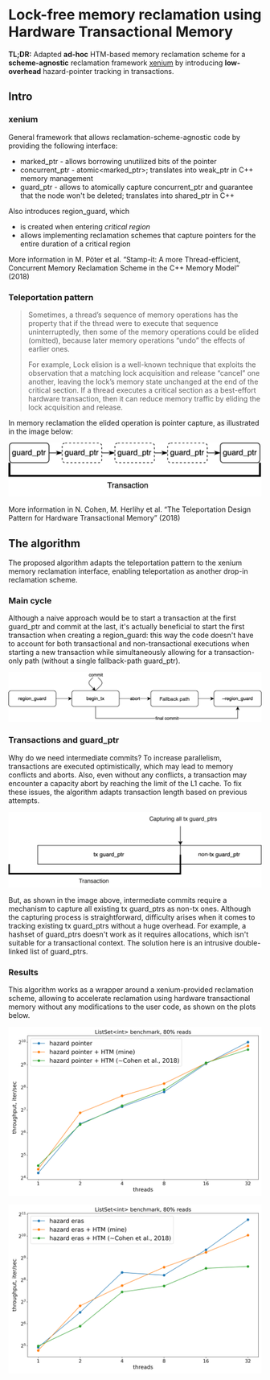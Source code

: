 # Lock-free memory reclamation using Hardware Transactional Memory

**TL;DR:** Adapted **ad-hoc** HTM-based memory reclamation scheme for a **scheme-agnostic** reclamation framework [xenium](https://github.com/mpoeter/xenium) by introducing **low-overhead** hazard-pointer tracking in transactions.

## Intro

### xenium

General framework that allows reclamation-scheme-agnostic code by providing the following interface:

- marked\_ptr - allows borrowing unutilized bits of the pointer
- concurrent\_ptr - atomic\<marked\_ptr\>; translates into weak\_ptr in C++ memory management
- guard\_ptr - allows to atomically capture concurrent\_ptr and guarantee that the node won't be deleted; translates into shared\_ptr in C++

Also introduces region\_guard, which

- is created when entering *critical region* 
- allows implementing reclamation schemes that capture pointers for the entire duration of a critical region

More information in M. Pöter et al. “Stamp-it: A more Thread-efficient, Concurrent Memory Reclamation Scheme in the C++ Memory Model” (2018)

### Teleportation pattern

> Sometimes, a thread’s sequence of memory operations has the property that if the thread were to execute that sequence uninterruptedly, then some of the memory operations could be elided (omitted), because later memory operations “undo” the effects of earlier ones.
> 
> For example, Lock elision is a well-known technique that exploits the observation that a matching lock acquisition and release “cancel” one another, leaving the lock’s memory state unchanged at the end of the critical section. If a thread executes a critical section as a best-effort hardware transaction, then it can reduce memory traffic by eliding the lock acquisition and release.

In memory reclamation the elided operation is pointer capture, as illustrated in the image below:

![](pics/teleportation.png)

More information in N. Cohen, M. Herlihy et al. “The Teleportation Design Pattern for Hardware Transactional Memory” (2018)

## The algorithm

The proposed algorithm adapts the teleportation pattern to the xenium memory reclamation interface, enabling teleportation as another drop-in reclamation scheme.

### Main cycle

Although a naive approach would be to start a transaction at the first guard\_ptr and commit at the last, it's actually beneficial to start the first transaction when creating a region\_guard: this way the code doesn't have to account for both transactional and non-transactional executions when starting a new transaction while simultaneously allowing for a transaction-only path (without a single fallback-path guard\_ptr).

![](pics/main_cycle.png)

### Transactions and guard\_ptr

Why do we need intermediate commits? To increase parallelism, transactions are executed optimistically, which may lead to memory conflicts and aborts. Also, even without any conflicts, a transaction may encounter a capacity abort by reaching the limit of the L1 cache. To fix these issues, the algorithm adapts transaction length based on previous attempts.

![](pics/guard_ptr_and_tx.png)

But, as shown in the image above, intermediate commits require a mechanism to capture all existing tx guard\_ptrs as non-tx ones. Although the capturing process is straightforward, difficulty arises when it comes to tracking existing tx guard\_ptrs without a huge overhead. For example, a hashset of guard\_ptrs doesn't work as it requires allocations, which isn't suitable for a transactional context. The solution here is an intrusive double-linked list of guard\_ptrs.

### Results

This algorithm works as a wrapper around a xenium-provided reclamation scheme, allowing to accelerate reclamation using hardware transactional memory without any modifications to the user code, as shown on the plots below.

![](pics/bench_cores_pointers.png)

![](pics/bench_cores_eras.png)

